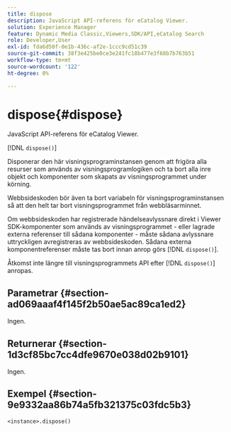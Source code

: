 ```yaml
---
title: dispose
description: JavaScript API-referens för eCatalog Viewer.
solution: Experience Manager
feature: Dynamic Media Classic,Viewers,SDK/API,eCatalog Search
role: Developer,User
exl-id: fda6d50f-0e1b-436c-af2e-1ccc9cd51c39
source-git-commit: 38f3e425be0ce3e241fc18b477e3f68b7b763b51
workflow-type: tm+mt
source-wordcount: '122'
ht-degree: 0%

---
```


# dispose{#dispose}

JavaScript API-referens för eCatalog Viewer.

[!DNL `dispose()`]

Disponerar den här visningsprograminstansen genom att frigöra alla resurser som används av visningsprogramlogiken och ta bort alla inre objekt och komponenter som skapats av visningsprogrammet under körning.

Webbsideskoden bör även ta bort variabeln för visningsprograminstansen så att den helt tar bort visningsprogrammet från webbläsarminnet.

Om webbsideskoden har registrerade händelseavlyssnare direkt i Viewer SDK-komponenter som används av visningsprogrammet - eller lagrade externa referenser till sådana komponenter - måste sådana avlyssnare uttryckligen avregistreras av webbsideskoden. Sådana externa komponentreferenser måste tas bort innan anrop görs [!DNL `dispose()`].

Åtkomst inte längre till visningsprogrammets API efter [!DNL `dispose()`] anropas.

## Parametrar {#section-ad069aaaf4f145f2b50ae5ac89ca1ed2}

Ingen.

## Returnerar {#section-1d3cf85bc7cc4dfe9670e038d02b9101}

Ingen.

## Exempel {#section-9e9332aa86b74a5fb321375c03fdc5b3}

```
<instance>.dispose()
```
